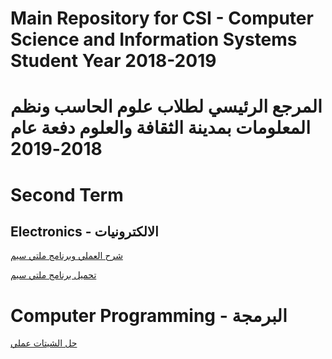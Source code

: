 # Main Repository for CSI - Computer Science and Information Systems Student  Year 2018-2019
# المرجع الرئيسي لطلاب علوم الحاسب ونظم المعلومات بمدينة الثقافة والعلوم دفعة عام 2018-2019
# Second Term
## Electronics - الالكترونيات
[شرح العملي وبرنامج ملتي سيم]()

[تحميل برنامج ملتي سيم](https://www.file-up.org/mtdw13jyf3v3)
# Computer Programming - البرمجة

[حل الشيتات عملي](https://github.com/th3blackscare/Programming-Sheets)
